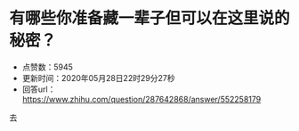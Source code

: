# 有哪些你准备藏一辈子但可以在这里说的秘密？
- 点赞数：5945
- 更新时间：2020年05月28日22时29分27秒
- 回答url：https://www.zhihu.com/question/287642868/answer/552258179
<body>
 <p data-pid="QO0NBpoT">去</p>
</body>